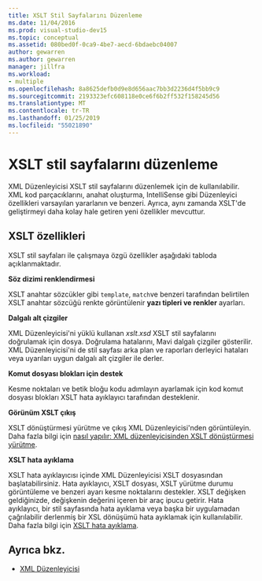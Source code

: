 ```yaml
---
title: XSLT Stil Sayfalarını Düzenleme
ms.date: 11/04/2016
ms.prod: visual-studio-dev15
ms.topic: conceptual
ms.assetid: 080bed0f-0ca9-4be7-aecd-6bdaebc04007
author: gewarren
ms.author: gewarren
manager: jillfra
ms.workload:
- multiple
ms.openlocfilehash: 8a8625defb0d9e8d656aac7bb3d2236d4f5bb9c9
ms.sourcegitcommit: 2193323efc608118e0ce6f6b2ff532f158245d56
ms.translationtype: MT
ms.contentlocale: tr-TR
ms.lasthandoff: 01/25/2019
ms.locfileid: "55021890"
---
```

# <a name="edit-xslt-style-sheets"></a>XSLT stil sayfalarını düzenleme

XML Düzenleyicisi XSLT stil sayfalarını düzenlemek için de kullanılabilir. XML kod parçacıklarını, anahat oluşturma, IntelliSense gibi Düzenleyici özellikleri varsayılan yararlanın ve benzeri. Ayrıca, aynı zamanda XSLT'de geliştirmeyi daha kolay hale getiren yeni özellikler mevcuttur.

## <a name="xslt-features"></a>XSLT özellikleri
 XSLT stil sayfaları ile çalışmaya özgü özellikler aşağıdaki tabloda açıklanmaktadır.

 **Söz dizimi renklendirmesi**

 XSLT anahtar sözcükler gibi `template`, `match`ve benzeri tarafından belirtilen XSLT anahtar sözcüğü renkte görüntülenir **yazı tipleri ve renkler** ayarları.

 **Dalgalı alt çizgiler**

 XML Düzenleyicisi'ni yüklü kullanan *xslt.xsd* XSLT stil sayfalarını doğrulamak için dosya. Doğrulama hatalarını, Mavi dalgalı çizgiler gösterilir. XML Düzenleyicisi'ni de stil sayfası arka plan ve raporları derleyici hataları veya uyarıları uygun dalgalı alt çizgiler ile derler.

 **Komut dosyası blokları için destek**

 Kesme noktaları ve betik bloğu kodu adımlayın ayarlamak için kod komut dosyası blokları XSLT hata ayıklayıcı tarafından desteklenir.

 **Görünüm XSLT çıkış**

 XSLT dönüştürmesi yürütme ve çıkış XML Düzenleyicisi'nden görüntüleyin. Daha fazla bilgi için [nasıl yapılır: XML düzenleyicisinden XSLT dönüştürmesi yürütme](../xml-tools/how-to-execute-an-xslt-transformation-from-the-xml-editor.md).

 **XSLT hata ayıklama**

 XSLT hata ayıklayıcısı içinde XML Düzenleyicisi XSLT dosyasından başlatabilirsiniz. Hata ayıklayıcı, XSLT dosyası, XSLT yürütme durumu görüntüleme ve benzeri ayarı kesme noktalarını destekler. XSLT değişken geldiğinizde, değişkenin değerini içeren bir araç ipucu getirir. Hata ayıklayıcı, bir stil sayfasında hata ayıklama veya başka bir uygulamadan çağrılabilir derlenmiş bir XSL dönüşümü hata ayıklamak için kullanılabilir. Daha fazla bilgi için [XSLT hata ayıklama](../xml-tools/debugging-xslt.md).

## <a name="see-also"></a>Ayrıca bkz.

- [XML Düzenleyicisi](../xml-tools/xml-editor.md)